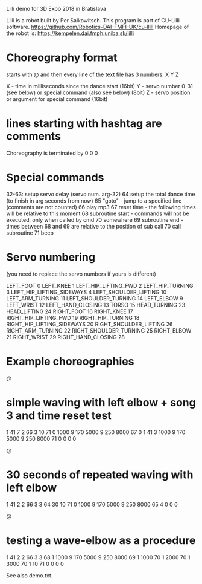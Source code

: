 Lilli demo for 3D Expo 2018 in Bratislava

Lilli is a robot built by Per Salkowitsch.
This program is part of CU-Lilli software.
 https://github.com/Robotics-DAI-FMFI-UK/cu-lIllI
Homepage of the robot is:
 https://kempelen.dai.fmph.uniba.sk/lilli

Choreography format
===================

starts with @ and then every line of the text file has 3 numbers:
X Y Z

X - time in milliseconds since the dance start (16bit)
Y - servo number 0-31 (see below) or special command (also see below) (8bit)
Z - servo position or argument for special command (16bit)

# lines starting with hashtag are comments

Choreography is terminated by 
0 0 0

Special commands
================

32-63: setup servo delay (servo num. arg-32) 
64 setup the total dance time (to finish in arg seconds from now) 
65 "goto" - jump to a specified line (comments are not counted)
66 play mp3 
67 reset time - the following times will be relative to this moment
68 subroutine start - commands will not be executed, only when called by cmd 70 somewhere
69 subroutine end   - times between 68 and 69 are relative to the position of sub call
70 call subroutine
71 beep


Servo numbering 
===============

(you need to replace the servo numbers if yours is different)

  LEFT_FOOT                       0
  LEFT_KNEE                       1
  LEFT_HIP_LIFTING_FWD            2
  LEFT_HIP_TURNING                3
  LEFT_HIP_LIFTING_SIDEWAYS       4
  LEFT_SHOULDER_LIFTING          10
  LEFT_ARM_TURNING               11
  LEFT_SHOULDER_TURNING          14
  LEFT_ELBOW                      9
  LEFT_WRIST                     12
  LEFT_HAND_CLOSING              13
  TORSO                          15
  HEAD_TURNING                   23
  HEAD_LIFTING                   24
  RIGHT_FOOT                     16
  RIGHT_KNEE                     17
  RIGHT_HIP_LIFTING_FWD          19
  RIGHT_HIP_TURNING              18
  RIGHT_HIP_LIFTING_SIDEWAYS     20
  RIGHT_SHOULDER_LIFTING         26
  RIGHT_ARM_TURNING              22
  RIGHT_SHOULDER_TURNING         25
  RIGHT_ELBOW                    21
  RIGHT_WRIST                    29
  RIGHT_HAND_CLOSING             28

  
Example choreographies
======================

@
# simple waving with left elbow + song 3 and time reset test
1 41 7 
2 66 3
10 71 0
1000 9 170
5000 9 250
8000 67 0
1 41 3
1000 9 170
5000 9 250
8000 71 0
0 0 0 

@
# 30 seconds of repeated waving with left elbow
1 41 2 
2 66 3
3 64 30
10 71 0
1000 9 170
5000 9 250
8000 65 4
0 0 0

@
# testing a wave-elbow as a procedure
1 41 2
2 66 3
3 68 1
1000 9 170
5000 9 250
8000 69 1
1000 70 1
2000 70 1
3000 70 1
10 71 0
0 0 0

See also demo.txt.